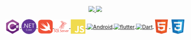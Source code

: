 
<!--
**juliosfigueiredo/juliosfigueiredo** is a ✨ _special_ ✨ repository because its `README.md` (this file) appears on your GitHub profile.

Here are some ideas to get you started:

- 🔭 I’m currently working on ...
- 🌱 I’m currently learning ...
- 👯 I’m looking to collaborate on ...
- 🤔 I’m looking for help with ...
- 💬 Ask me about ...
- 📫 How to reach me: ...
- 😄 Pronouns: ...
- ⚡ Fun fact: ...
-->

<div align="center">
  <a href="#">
  <img height="180em" src="https://github-readme-stats.vercel.app/api?username=juliosfigueiredo&show_icons=true&theme=light&include_all_commits=true&count_private=true"/>
  <img height="180em" src="https://github-readme-stats.vercel.app/api/top-langs/?username=juliosfigueiredo&layout=compact&langs_count=7&theme=light"/>
  </a>
</div>
<div align="center" style="display: inline_block"><br>
  <a href="#">
  <img align="center" alt="Csharp" height="40" width="40" src="https://raw.githubusercontent.com/devicons/devicon/master/icons/csharp/csharp-original.svg">
    <img align="center" alt="dotnet" height="40" width="40" src="https://raw.githubusercontent.com/devicons/devicon/master/icons/dotnetcore/dotnetcore-original.svg">
    <img align="center" alt="Swift" height="40" width="40" src="https://raw.githubusercontent.com/devicons/devicon/master/icons/swift/swift-original.svg">
    <img align="center" alt="SqlServer" height="40" width="40" src="https://raw.githubusercontent.com/devicons/devicon/master/icons/microsoftsqlserver/microsoftsqlserver-plain-wordmark.svg">
    <img align="center" alt="Javascript" height="40" width="40" src="https://raw.githubusercontent.com/devicons/devicon/master/icons/javascript/javascript-plain.svg">
    <img align="center" alt="Android" height="40" width="40" src="https://cdn.jsdelivr.net/gh/devicons/devicon@latest/icons/android/android-original-wordmark.svg">
    <img align="center" alt="flutter" height="40" width="40" src="https://cdn.jsdelivr.net/gh/devicons/devicon@latest/icons/flutter/flutter-original.svg">
    <img align="center" alt="Dart" height="40" width="40" src="https://cdn.jsdelivr.net/gh/devicons/devicon@latest/icons/dart/dart-original-wordmark.svg">
  <img align="center" alt="HTML" height="40" width="40" src="https://raw.githubusercontent.com/devicons/devicon/master/icons/html5/html5-original.svg">
  <img align="center" alt="CSS" height="40" width="40" src="https://raw.githubusercontent.com/devicons/devicon/master/icons/css3/css3-original.svg">
  </a>
</div>
